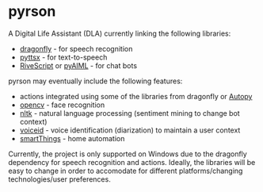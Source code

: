 pyrson
======

A Digital Life Assistant (DLA) currently linking the following libraries:

* [dragonfly](http://code.google.com/p/dragonfly/) - for speech recognition
* [pyttsx](http://pypi.python.org/pypi/pyttsx) - for text-to-speech
* [RiveScript](http://www.rivescript.com/rivescript) or [pyAIML](http://pyaiml.sourceforge.net/) - for chat bots

pyrson may eventually include the following features:
* actions integrated using some of the libraries from dragonfly or [Autopy](http://www.autopy.org/)
* [opencv](http://opencv.willowgarage.com/documentation/python/index.html) - face recognition
* [nltk](http://nltk.org/) - natural language processing (sentiment mining to change bot context)
* [voiceid](http://code.google.com/p/voiceid/) - voice identification (diarization) to maintain a user context
* [smartThings](http://www.kickstarter.com/projects/smartthings/smartthings-make-your-world-smarter) - home automation

Currently, the project is only supported on Windows due to the dragonfly dependency for speech recognition and actions.
Ideally, the libraries will be easy to change in order to accomodate for different platforms/changing technologies/user preferences.